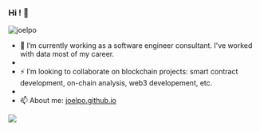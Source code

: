 ### Hi ! 👋

<p align="left"> <img src="https://komarev.com/ghpvc/?username=joelpo&label=Profile%20views&color=0e75b6&style=flat" alt="joelpo" /> </p>

- 🔭  I’m currently working as a software engineer consultant. I've worked with data most of my career.  
- 
- ⚡  I’m looking to collaborate on blockchain projects: smart contract development, on-chain analysis, web3 developement, etc.  
- 
- 📫  About me:  [joelpo.github.io](https://joelpo.github.io)

![](https://hit.yhype.me/github/profile?user_id=4352275)
